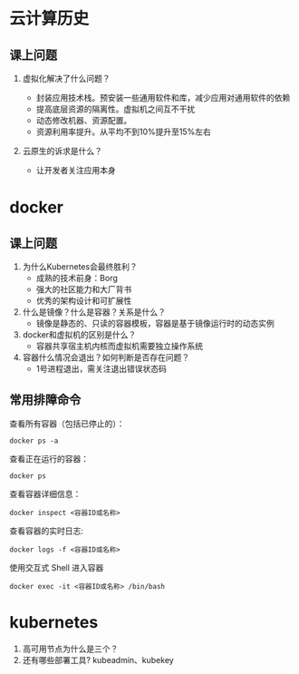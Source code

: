 # 云计算历史
## 课上问题
1. 虚拟化解决了什么问题？
   - 封装应用技术栈。预安装一些通用软件和库，减少应用对通用软件的依赖
   - 提高底层资源的隔离性。虚拟机之间互不干扰
   - 动态修改机器、资源配置。
   - 资源利用率提升。从平均不到10%提升至15%左右

2. 云原生的诉求是什么？
   - 让开发者关注应用本身


# docker
## 课上问题
1. 为什么Kubernetes会最终胜利？
   - 成熟的技术前身：Borg
   - 强大的社区能力和大厂背书
   - 优秀的架构设计和可扩展性
2. 什么是镜像？什么是容器？关系是什么？
   - 镜像是静态的、只读的容器模板，容器是基于镜像运行时的动态实例
3. docker和虚拟机的区别是什么？
   - 容器共享宿主机内核而虚拟机需要独立操作系统
4. 容器什么情况会退出？如何判断是否存在问题？
   - 1号进程退出，需关注退出错误状态码

## 常用排障命令
查看所有容器（包括已停止的）：
```
docker ps -a
```

查看正在运行的容器：
```
docker ps
```

查看容器详细信息：
```
docker inspect <容器ID或名称>
```

查看容器的实时日志:
```
docker logs -f <容器ID或名称>
```

使用交互式 Shell 进入容器
```
docker exec -it <容器ID或名称> /bin/bash
```

# kubernetes
1. 高可用节点为什么是三个？
2. 还有哪些部署工具? kubeadmin、kubekey
